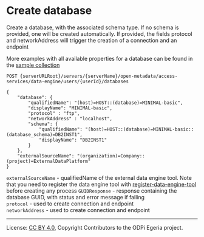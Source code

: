 <!-- SPDX-License-Identifier: CC-BY-4.0 -->
<!-- Copyright Contributors to the ODPi Egeria project. -->

# Create database

Create a database, with the associated schema type. If no schema is provided, one will be created automatically.
If provided, the fields protocol and networkAddress will trigger the creation of a connection and an endpoint

More examples with all available properties for a database can be found in the
[sample collection](../../../docs/samples/collections/DataEngine-technical-assets.postman_collection.json)

```
POST {serverURLRoot}/servers/{serverName}/open-metadata/access-services/data-engine/users/{userId}/databases

{
    "database": {
        "qualifiedName": "(host)=HOST::(database)=MINIMAL-basic",
        "displayName": "MINIMAL-basic",
        "protocol" : "ftp",
        "networkAddress" : "localhost",
        "schema": {
            "qualifiedName": "(host)=HOST::(database)=MINIMAL-basic::(database_schema)=DB2INST1",
            "displayName": "DB2INST1"
        }
    },
    "externalSourceName": "(organization)=Company::(project)=ExternalDataPlatform"
}
```

`externalSourceName` - qualifiedName of the external data engine tool.
 Note that you need to register the data engine tool with [register-data-engine-tool](register-data-engine-tool.md) 
 before creating any process
`GUIDResponse` - response containing the database GUID, with status and error message if failing  
`protocol` - used to create connection and endpoint  
`networkAddress` - used to create connection and endpoint

----
License: [CC BY 4.0](https://creativecommons.org/licenses/by/4.0/),
Copyright Contributors to the ODPi Egeria project.







